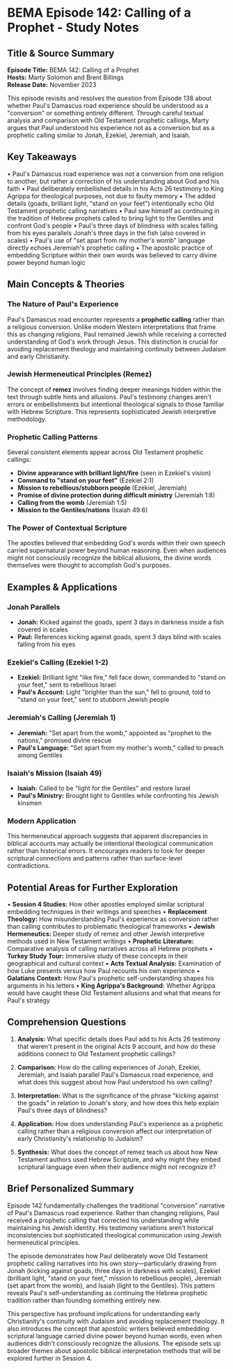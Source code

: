 # BEMA Episode 142: Calling of a Prophet - Study Notes

## Title & Source Summary

**Episode Title:** BEMA 142: Calling of a Prophet  
**Hosts:** Marty Solomon and Brent Billings  
**Release Date:** November 2023  

This episode revisits and resolves the question from Episode 138 about whether Paul's Damascus road experience should be understood as a "conversion" or something entirely different. Through careful textual analysis and comparison with Old Testament prophetic callings, Marty argues that Paul understood his experience not as a conversion but as a prophetic calling similar to Jonah, Ezekiel, Jeremiah, and Isaiah.

## Key Takeaways

• Paul's Damascus road experience was not a conversion from one religion to another, but rather a correction of his understanding about God and his faith
• Paul deliberately embellished details in his Acts 26 testimony to King Agrippa for theological purposes, not due to faulty memory
• The added details (goads, brilliant light, "stand on your feet") intentionally echo Old Testament prophetic calling narratives
• Paul saw himself as continuing in the tradition of Hebrew prophets called to bring light to the Gentiles and confront God's people
• Paul's three days of blindness with scales falling from his eyes parallels Jonah's three days in the fish (also covered in scales)
• Paul's use of "set apart from my mother's womb" language directly echoes Jeremiah's prophetic calling
• The apostolic practice of embedding Scripture within their own words was believed to carry divine power beyond human logic

## Main Concepts & Theories

### The Nature of Paul's Experience

Paul's Damascus road encounter represents a **prophetic calling** rather than a religious conversion. Unlike modern Western interpretations that frame this as changing religions, Paul remained Jewish while receiving a corrected understanding of God's work through Jesus. This distinction is crucial for avoiding replacement theology and maintaining continuity between Judaism and early Christianity.

### Jewish Hermeneutical Principles (Remez)

The concept of **remez** involves finding deeper meanings hidden within the text through subtle hints and allusions. Paul's testimony changes aren't errors or embellishments but intentional theological signals to those familiar with Hebrew Scripture. This represents sophisticated Jewish interpretive methodology.

### Prophetic Calling Patterns

Several consistent elements appear across Old Testament prophetic callings:

- **Divine appearance with brilliant light/fire** (seen in Ezekiel's vision)
- **Command to "stand on your feet"** (Ezekiel 2:1)
- **Mission to rebellious/stubborn people** (Ezekiel, Jeremiah)
- **Promise of divine protection during difficult ministry** (Jeremiah 1:8)
- **Calling from the womb** (Jeremiah 1:5)
- **Mission to the Gentiles/nations** (Isaiah 49:6)

### The Power of Contextual Scripture

The apostles believed that embedding God's words within their own speech carried supernatural power beyond human reasoning. Even when audiences might not consciously recognize the biblical allusions, the divine words themselves were thought to accomplish God's purposes.

## Examples & Applications

### Jonah Parallels

- **Jonah:** Kicked against the goads, spent 3 days in darkness inside a fish covered in scales
- **Paul:** References kicking against goads, spent 3 days blind with scales falling from his eyes

### Ezekiel's Calling (Ezekiel 1-2)

- **Ezekiel:** Brilliant light "like fire," fell face down, commanded to "stand on your feet," sent to rebellious Israel
- **Paul's Account:** Light "brighter than the sun," fell to ground, told to "stand on your feet," sent to stubborn Jewish people

### Jeremiah's Calling (Jeremiah 1)

- **Jeremiah:** "Set apart from the womb," appointed as "prophet to the nations," promised divine rescue
- **Paul's Language:** "Set apart from my mother's womb," called to preach among Gentiles

### Isaiah's Mission (Isaiah 49)

- **Isaiah:** Called to be "light for the Gentiles" and restore Israel
- **Paul's Ministry:** Brought light to Gentiles while confronting his Jewish kinsmen

### Modern Application

This hermeneutical approach suggests that apparent discrepancies in biblical accounts may actually be intentional theological communication rather than historical errors. It encourages readers to look for deeper scriptural connections and patterns rather than surface-level contradictions.

## Potential Areas for Further Exploration

• **Session 4 Studies:** How other apostles employed similar scriptural embedding techniques in their writings and speeches
• **Replacement Theology:** How misunderstanding Paul's experience as conversion rather than calling contributes to problematic theological frameworks
• **Jewish Hermeneutics:** Deeper study of remez and other Jewish interpretive methods used in New Testament writings
• **Prophetic Literature:** Comparative analysis of calling narratives across all Hebrew prophets
• **Turkey Study Tour:** Immersive study of these concepts in their geographical and cultural context
• **Acts Textual Analysis:** Examination of how Luke presents versus how Paul recounts his own experience
• **Galatians Context:** How Paul's prophetic self-understanding shapes his arguments in his letters
• **King Agrippa's Background:** Whether Agrippa would have caught these Old Testament allusions and what that means for Paul's strategy

## Comprehension Questions

1. **Analysis:** What specific details does Paul add to his Acts 26 testimony that weren't present in the original Acts 9 account, and how do these additions connect to Old Testament prophetic callings?

2. **Comparison:** How do the calling experiences of Jonah, Ezekiel, Jeremiah, and Isaiah parallel Paul's Damascus road experience, and what does this suggest about how Paul understood his own calling?

3. **Interpretation:** What is the significance of the phrase "kicking against the goads" in relation to Jonah's story, and how does this help explain Paul's three days of blindness?

4. **Application:** How does understanding Paul's experience as a prophetic calling rather than a religious conversion affect our interpretation of early Christianity's relationship to Judaism?

5. **Synthesis:** What does the concept of remez teach us about how New Testament authors used Hebrew Scripture, and why might they embed scriptural language even when their audience might not recognize it?

## Brief Personalized Summary

Episode 142 fundamentally challenges the traditional "conversion" narrative of Paul's Damascus road experience. Rather than changing religions, Paul received a prophetic calling that corrected his understanding while maintaining his Jewish identity. His testimony variations aren't historical inconsistencies but sophisticated theological communication using Jewish hermeneutical principles.

The episode demonstrates how Paul deliberately wove Old Testament prophetic calling narratives into his own story—particularly drawing from Jonah (kicking against goads, three days in darkness with scales), Ezekiel (brilliant light, "stand on your feet," mission to rebellious people), Jeremiah (set apart from the womb), and Isaiah (light to the Gentiles). This pattern reveals Paul's self-understanding as continuing the Hebrew prophetic tradition rather than founding something entirely new.

This perspective has profound implications for understanding early Christianity's continuity with Judaism and avoiding replacement theology. It also introduces the concept that apostolic writers believed embedding scriptural language carried divine power beyond human words, even when audiences didn't consciously recognize the allusions. The episode sets up broader themes about apostolic biblical interpretation methods that will be explored further in Session 4.
